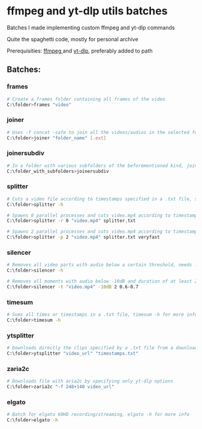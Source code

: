 # ffmpeg and yt-dlp utils batches

Batches I made implementing custom ffmpeg and yt-dlp commands

Quite the spaghetti code, mostly for personal archive

Prerequisities: [ffmpeg ](https://github.com/FFmpeg/FFmpeg) and [yt-dlp](https://github.com/yt-dlp/yt-dlp), preferably added to path

## Batches:
### frames
```bash
# Create a frames folder containing all frames of the video
C:\folder>frames "video"
```
### joiner
```bash
# Uses -f concat -safe to join all the videos/audios in the selected folder, default extension .mp4
C:\folder>joiner "folder_name" [.ext]
```
### joinersubdiv
```bash
# In a folder with various subfolders of the beforementioned kind, joins all videos/audios of subfolders creating videos/audios for each subfolders
C:\folder_with_subfolders>joinersubdiv
```
### splitter
```bash
# Cuts a video file according to timestamps specified in a .txt file, splitter -h for more info
C:\folder>splitter -h

# Spawns 0 parallel processes and cuts video.mp4 according to timestamps in splitter.txt, timestamps specified in [hh:]mm:ss-[hh:]mm:ss or in ss.ms-ss.ms, with -c copy
C:\folder>splitter -r 0 "video.mp4" splitter.txt

# Spawns 2 parallel processes and cuts video.mp4 according to timestamps in splitter.txt, with -preset veryfast, -c:v libx264 and -c:a aac
C:\folder>splitter -p 2 "video.mp4" splitter.txt veryfast
```
### silencer
```bash
# Removes all video parts with audio below a certain threshold, needs .jar files support, silencer -h for more info
C:\folder>silencer -h

# Removes all moments with audio below -10dB and duration of at least 2 seconds, traslating the removing startpoint 0.5 seconds before the original startpoint the removing endpoint 0.7 seconds after the original endpoint
C:\folder>silencer -t "video.mp4" -10dB 2 0.6-0.7
```
### timesum
```bash
# Sums all times or timestamps in a .txt file, timesum -h for more info
C:\folder>timesum -h
```
### ytsplitter
```bash
# Downloads directly the clips specified by a .txt file from a downloadable video with yt-dlp, timestamps specified in [hh:]mm:ss-[hh:]mm:ss
C:\folder>ytsplitter "video_url" "timestamps.txt"
```
### zaria2c
```bash
# Downloads file with aria2c by specifying only yt-dlp options
C:\folder>zaria2c "-f 248+140 video_url"
```
### elgato
```bash
# Batch for elgato 60HD recording/streaming, elgato -h for more info
C:\folder>elgato -h
```
